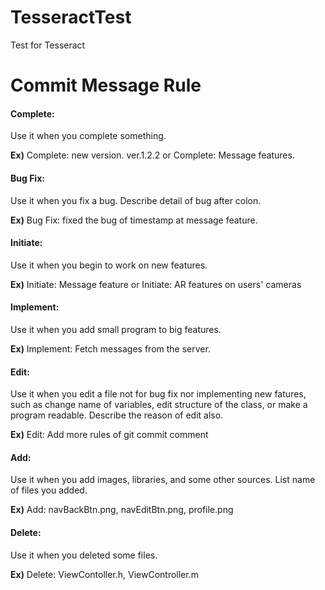 TesseractTest
=============

Test for Tesseract


Commit Message Rule
=============

#### Complete:
Use it when you complete something.

**Ex)** Complete: new version. ver.1.2.2 or Complete: Message features.


#### Bug Fix:
Use it when you fix a bug. Describe detail of bug after colon.

**Ex)** Bug Fix: fixed the bug of timestamp at message feature.


#### Initiate:
Use it when you begin to work on new features.

**Ex)** Initiate: Message feature or Initiate: AR features on users' cameras


#### Implement:
Use it when you add small program to big features.

**Ex)** Implement: Fetch messages from the server.


#### Edit:
Use it when you edit a file not for bug fix nor implementing new fatures, such as change name of variables, edit structure 
of the class, or make a program readable. Describe the reason of edit also.

**Ex)** Edit: Add more rules of git commit comment


#### Add:
Use it when you add images, libraries, and some other sources. List name of files you added.

**Ex)** Add: navBackBtn.png, navEditBtn.png, profile.png


#### Delete:
Use it when you deleted some files.

**Ex)** Delete: ViewContoller.h, ViewController.m

